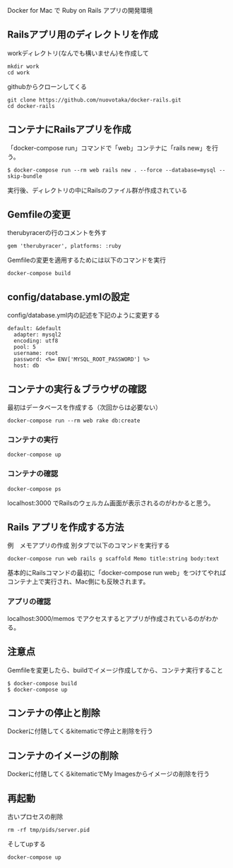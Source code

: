 Docker for Mac で Ruby on Rails アプリの開発環境

## Railsアプリ用のディレクトリを作成
workディレクトリ(なんでも構いません)を作成して
```
mkdir work
cd work
```
githubからクローンしてくる
```
git clone https://github.com/nuovotaka/docker-rails.git
cd docker-rails
```

## コンテナにRailsアプリを作成

「docker-compose run」コマンドで「web」コンテナに「rails new」を行う。
```
$ docker-compose run --rm web rails new . --force --database=mysql --skip-bundle
```
実行後、ディレクトリの中にRailsのファイル群が作成されている

## Gemfileの変更

therubyracerの行のコメントを外す
```
gem 'therubyracer', platforms: :ruby
```
Gemfileの変更を適用するためには以下のコマンドを実行
```
docker-compose build
```

## config/database.ymlの設定

config/database.yml内の記述を下記のように変更する
```
default: &default
  adapter: mysql2
  encoding: utf8
  pool: 5
  username: root
  password: <%= ENV['MYSQL_ROOT_PASSWORD'] %>
  host: db

```

## コンテナの実行＆ブラウザの確認

最初はデータベースを作成する（次回からは必要ない）
```
docker-compose run --rm web rake db:create
```

### コンテナの実行

```
docker-compose up
```

### コンテナの確認

```
docker-compose ps
```

localhost:3000 でRailsのウェルカム画面が表示されるのがわかると思う。

## Rails アプリを作成する方法

例　メモアプリの作成
別タブで以下のコマンドを実行する
```
docker-compose run web rails g scaffold Memo title:string body:text
```

基本的にRailsコマンドの最初に「docker-compose run web」をつけてやればコンテナ上で実行され、Mac側にも反映されます。

### アプリの確認

localhost:3000/memos でアクセスするとアプリが作成されているのがわかる。

## 注意点

Gemfileを変更したら、buildでイメージ作成してから、コンテナ実行すること
```
$ docker-compose build
$ docker-compose up
```

## コンテナの停止と削除
Dockerに付随してくるkitematicで停止と削除を行う

## コンテナのイメージの削除
Dockerに付随してくるkitematicでMy Imagesからイメージの削除を行う

## 再起動
古いプロセスの削除
```
rm -rf tmp/pids/server.pid
```
そしてupする
```
docker-compose up
```
